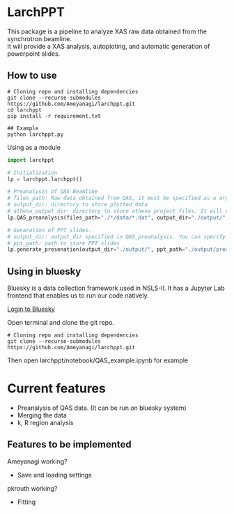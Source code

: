# LarchPPT

This package is a pipeline to analyze XAS raw data obtained from the synchrotron beamline.  
It will provide a XAS analysis, autoploting, and automatic generation of powerpoint slides.

## How to use

```
# Cloning repo and installing dependencies
git clone --recurse-submodules https://github.com/Ameyanagi/larchppt.git
cd larchppt
pip install -r requirement.txt

## Example
python larchppt.py

```

Using as a module
```python
import larchppt

# Initialization
lp = larchppt.larchppt()

# Preanalysis of QAS Beamline
# files_path: Raw data obtained from QAS, it must be specified as a argument of glob module
# output_dir: directory to store plotted data
# athena_output_dir: directory to store athena project files. It will not be stored if None.
lp.QAS_preanalysis(files_path="./*/data/*.dat", output_dir="./output/", athena_output_dir="./output/")

# Genaration of PPT slides.
# output_dir: output_dir specified in QAS_preanalysis. You can specify out dir_path instead to tell where to look for the figures. dir_path will be a argument for glob module.
# ppt_path: path to store PPT slides
lp.generate_presenation(output_dir="./output/", ppt_path="./output/preanalysis.ppt")
```

## Using in bluesky
Bluesky is a data collection framework used in NSLS-II.
It has a Jupyter Lab frontend that enables us to run our code natively.

[Login to Bluesky](https://jupyter.nsls2.bnl.gov/hub/spawn)

Open terminal and clone the git repo.
```
# Cloning repo and installing dependencies
git clone --recurse-submodules https://github.com/Ameyanagi/larchppt.git
```
Then open larchppt/notebook/QAS_example.ipynb for example

# Current features
- Preanalysis of QAS data. (It can be run on bluesky system)
- Merging the data
- k, R region analysis


## Features to be implemented
Ameyanagi working?
- Save and loading settings

pkrouth working?
- Fitting



